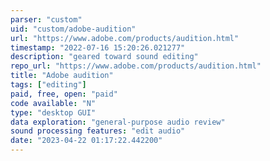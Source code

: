 ```yaml
---
parser: "custom"
uid: "custom/adobe-audition"
url: "https://www.adobe.com/products/audition.html"
timestamp: "2022-07-16 15:20:26.021277"
description: "geared toward sound editing"
repo_url: "https://www.adobe.com/products/audition.html"
title: "Adobe audition"
tags: ["editing"]
paid, free, open: "paid"
code available: "N"
type: "desktop GUI"
data exploration: "general-purpose audio review"
sound processing features: "edit audio"
date: "2023-04-22 01:17:22.442200"
---
```

